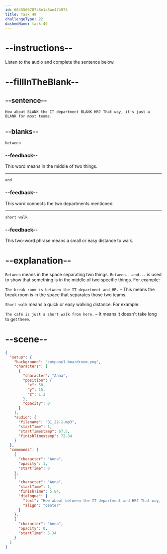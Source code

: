 ```yaml
---
id: 6845560787a8e1a8ae474973
title: Task 49
challengeType: 22
dashedName: task-49
---
```


<!-- (Audio) Anna: How about between the IT department and HR? That way, it's just a short walk for most teams. -->

# --instructions--

Listen to the audio and complete the sentence below.

# --fillInTheBlank--

## --sentence--

`How about BLANK the IT department BLANK HR? That way, it's just a BLANK for most teams.`

## --blanks--

`between`

### --feedback--

This word means in the middle of two things.

---

`and`

### --feedback--

This word connects the two departments mentioned.

---

`short walk`

### --feedback--

This two-word phrase means a small or easy distance to walk.

# --explanation--

`Between` means in the space separating two things. `Between...and...` is used to show that something is in the middle of two specific things. For example:

`The break room is between the IT department and HR.` – This means the break room is in the space that separates those two teams.

`Short walk` means a quick or easy walking distance. For example:

`The café is just a short walk from here.` – It means it doesn't take long to get there.

# --scene--

```json
{
  "setup": {
    "background": "company1-boardroom.png",
    "characters": [
      {
        "character": "Anna",
        "position": {
          "x": 50,
          "y": 15,
          "z": 1.2
        },
        "opacity": 0
      }
    ],
    "audio": {
      "filename": "B1_22-1.mp3",
      "startTime": 1,
      "startTimestamp": 67.5,
      "finishTimestamp": 72.34
    }
  },
  "commands": [
    {
      "character": "Anna",
      "opacity": 1,
      "startTime": 0
    },
    {
      "character": "Anna",
      "startTime": 1,
      "finishTime": 5.84,
      "dialogue": {
        "text": "How about between the IT department and HR? That way, it's just a short walk for most teams.",
        "align": "center"
      }
    },
    {
      "character": "Anna",
      "opacity": 0,
      "startTime": 6.34
    }
  ]
}
```
